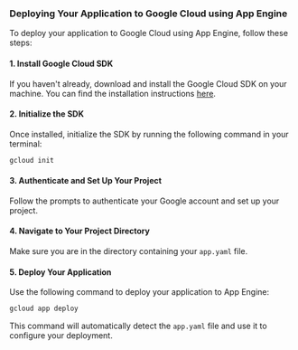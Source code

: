 ### Deploying Your Application to Google Cloud using App Engine

To deploy your application to Google Cloud using App Engine, follow these steps:

#### 1. Install Google Cloud SDK
If you haven't already, download and install the Google Cloud SDK on your machine. You can find the installation instructions [here](https://cloud.google.com/sdk/docs/install).

#### 2. Initialize the SDK
Once installed, initialize the SDK by running the following command in your terminal:
```sh
gcloud init
```

#### 3. Authenticate and Set Up Your Project
Follow the prompts to authenticate your Google account and set up your project.

#### 4. Navigate to Your Project Directory
Make sure you are in the directory containing your `app.yaml` file.

#### 5. Deploy Your Application
Use the following command to deploy your application to App Engine:
```sh
gcloud app deploy
```
This command will automatically detect the `app.yaml` file and use it to configure your deployment.
